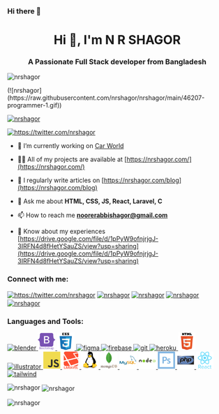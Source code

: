 ### Hi there 👋

<h1 align="center">Hi 👋, I'm N R SHAGOR</h1>
<h3 align="center">A Passionate Full Stack developer from Bangladesh</h3>

<p align="left"> <img src="https://komarev.com/ghpvc/?username=nrshagor&label=Profile%20views&color=0e75b6&style=flat" alt="nrshagor" /> </p>
(![nrshagor](https://raw.githubusercontent.com/nrshagor/nrshagor/main/46207-programmer-1.gif))

<p align="left"> <a href="https://github.com/ryo-ma/github-profile-trophy"><img src="https://github-profile-trophy.vercel.app/?username=nrshagor" alt="nrshagor" /></a> </p>

<p align="left"> <a href="https://twitter.com/nrshagor" target="blank"><img src="https://img.shields.io/twitter/follow/nrshagor?logo=twitter&style=for-the-badge" alt="https://twitter.com/nrshagor" /></a> </p>

- 🔭 I’m currently working on [Car World](https://car-world-a1cb5.web.app/)

- 👨‍💻 All of my projects are available at [https://nrshagor.com/](https://nrshagor.com/)

- 📝 I regularly write articles on [https://nrshagor.com/blog](https://nrshagor.com/blog)

- 💬 Ask me about **HTML, CSS, JS, React, Laravel, C**

- 📫 How to reach me **noorerabbishagor@gmail.com**

- 📄 Know about my experiences [https://drive.google.com/file/d/1pPyW9ofnjrjgJ-3IRFN4d8fHetYSauZS/view?usp=sharing](https://drive.google.com/file/d/1pPyW9ofnjrjgJ-3IRFN4d8fHetYSauZS/view?usp=sharing)

<h3 align="left">Connect with me:</h3>
<p align="left">
<a href="https://twitter.com/nrshagor" target="blank"><img align="center" src="https://raw.githubusercontent.com/rahuldkjain/github-profile-readme-generator/master/src/images/icons/Social/twitter.svg" alt="https://twitter.com/nrshagor" height="30" width="40" /></a>
<a href="https://linkedin.com/in/nrshagor" target="blank"><img align="center" src="https://raw.githubusercontent.com/rahuldkjain/github-profile-readme-generator/master/src/images/icons/Social/linked-in-alt.svg" alt="nrshagor" height="30" width="40" /></a>
<a href="https://fb.com/nrshagor" target="blank"><img align="center" src="https://raw.githubusercontent.com/rahuldkjain/github-profile-readme-generator/master/src/images/icons/Social/facebook.svg" alt="nrshagor" height="30" width="40" /></a>
<a href="https://instagram.com/nrshagor" target="blank"><img align="center" src="https://raw.githubusercontent.com/rahuldkjain/github-profile-readme-generator/master/src/images/icons/Social/instagram.svg" alt="nrshagor" height="30" width="40" /></a>
<a href="https://www.youtube.com/c/nrshagor" target="blank"><img align="center" src="https://raw.githubusercontent.com/rahuldkjain/github-profile-readme-generator/master/src/images/icons/Social/youtube.svg" alt="nrshagor" height="30" width="40" /></a>
</p>

<h3 align="left">Languages and Tools:</h3>
<p align="left"> <a href="https://www.blender.org/" target="_blank" rel="noreferrer"> <img src="https://download.blender.org/branding/community/blender_community_badge_white.svg" alt="blender" width="40" height="40"/> </a> <a href="https://getbootstrap.com" target="_blank" rel="noreferrer"> <img src="https://raw.githubusercontent.com/devicons/devicon/master/icons/bootstrap/bootstrap-plain-wordmark.svg" alt="bootstrap" width="40" height="40"/> </a> <a href="https://www.w3schools.com/css/" target="_blank" rel="noreferrer"> <img src="https://raw.githubusercontent.com/devicons/devicon/master/icons/css3/css3-original-wordmark.svg" alt="css3" width="40" height="40"/> </a> <a href="https://www.figma.com/" target="_blank" rel="noreferrer"> <img src="https://www.vectorlogo.zone/logos/figma/figma-icon.svg" alt="figma" width="40" height="40"/> </a> <a href="https://firebase.google.com/" target="_blank" rel="noreferrer"> <img src="https://www.vectorlogo.zone/logos/firebase/firebase-icon.svg" alt="firebase" width="40" height="40"/> </a> <a href="https://git-scm.com/" target="_blank" rel="noreferrer"> <img src="https://www.vectorlogo.zone/logos/git-scm/git-scm-icon.svg" alt="git" width="40" height="40"/> </a> <a href="https://heroku.com" target="_blank" rel="noreferrer"> <img src="https://www.vectorlogo.zone/logos/heroku/heroku-icon.svg" alt="heroku" width="40" height="40"/> </a> <a href="https://www.w3.org/html/" target="_blank" rel="noreferrer"> <img src="https://raw.githubusercontent.com/devicons/devicon/master/icons/html5/html5-original-wordmark.svg" alt="html5" width="40" height="40"/> </a> <a href="https://www.adobe.com/in/products/illustrator.html" target="_blank" rel="noreferrer"> <img src="https://www.vectorlogo.zone/logos/adobe_illustrator/adobe_illustrator-icon.svg" alt="illustrator" width="40" height="40"/> </a> <a href="https://developer.mozilla.org/en-US/docs/Web/JavaScript" target="_blank" rel="noreferrer"> <img src="https://raw.githubusercontent.com/devicons/devicon/master/icons/javascript/javascript-original.svg" alt="javascript" width="40" height="40"/> </a> <a href="https://laravel.com/" target="_blank" rel="noreferrer"> <img src="https://raw.githubusercontent.com/devicons/devicon/master/icons/laravel/laravel-plain-wordmark.svg" alt="laravel" width="40" height="40"/> </a> <a href="https://www.linux.org/" target="_blank" rel="noreferrer"> <img src="https://raw.githubusercontent.com/devicons/devicon/master/icons/linux/linux-original.svg" alt="linux" width="40" height="40"/> </a> <a href="https://www.mongodb.com/" target="_blank" rel="noreferrer"> <img src="https://raw.githubusercontent.com/devicons/devicon/master/icons/mongodb/mongodb-original-wordmark.svg" alt="mongodb" width="40" height="40"/> </a> <a href="https://www.mysql.com/" target="_blank" rel="noreferrer"> <img src="https://raw.githubusercontent.com/devicons/devicon/master/icons/mysql/mysql-original-wordmark.svg" alt="mysql" width="40" height="40"/> </a> <a href="https://nodejs.org" target="_blank" rel="noreferrer"> <img src="https://raw.githubusercontent.com/devicons/devicon/master/icons/nodejs/nodejs-original-wordmark.svg" alt="nodejs" width="40" height="40"/> </a> <a href="https://www.photoshop.com/en" target="_blank" rel="noreferrer"> <img src="https://raw.githubusercontent.com/devicons/devicon/master/icons/photoshop/photoshop-line.svg" alt="photoshop" width="40" height="40"/> </a> <a href="https://www.php.net" target="_blank" rel="noreferrer"> <img src="https://raw.githubusercontent.com/devicons/devicon/master/icons/php/php-original.svg" alt="php" width="40" height="40"/> </a> <a href="https://reactjs.org/" target="_blank" rel="noreferrer"> <img src="https://raw.githubusercontent.com/devicons/devicon/master/icons/react/react-original-wordmark.svg" alt="react" width="40" height="40"/> </a> <a href="https://tailwindcss.com/" target="_blank" rel="noreferrer"> <img src="https://www.vectorlogo.zone/logos/tailwindcss/tailwindcss-icon.svg" alt="tailwind" width="40" height="40"/> </a> </p>

<p><img align="left" src="https://github-readme-stats.vercel.app/api/top-langs?username=nrshagor&show_icons=true&locale=en&layout=compact&theme=chartreuse-dark" alt="nrshagor" /></p>

<p>&nbsp;<img align="center" src="https://github-readme-stats.vercel.app/api?username=nrshagor&show_icons=true&locale=en&theme=chartreuse-dark" alt="nrshagor" /></p>

<p><img align="center" src="https://github-readme-streak-stats.herokuapp.com/?user=nrshagor&theme=chartreuse-dark" alt="nrshagor" /></p>
